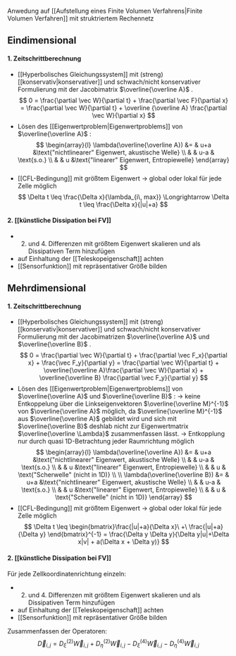 Anwedung auf [[Aufstellung eines Finite Volumen Verfahrens|Finite Volumen Verfahren]] mit struktriertem Rechennetz

## Eindimensional
#### 1. Zeitschrittberechnung
- [[Hyperbolisches Gleichungssystem]] mit (streng) [[konservativ|konservativer]] und schwach/nicht konservativer Formulierung mit der Jacobimatrix $\overline{\overline A}$ .
$$
0 = \frac{\partial \vec W}{\partial t} + \frac{\partial \vec F}{\partial x} = \frac{\partial \vec W}{\partial t} + 
\overline {\overline A} \frac{\partial \vec W}{\partial x}
$$
- Lösen des [[Eigenwertproblem|Eigenwertproblems]] von $\overline{\overline A}$ :
$$
\begin{array}{l}
	\lambda(\overline{\overline A}) &= & u+a &\text{"nichtlinearer" Eigenwert, akustische Welle} \\
	& & u-a & \text{s.o.} \\
	& & u &\text{"linearer" Eigenwert, Entropiewelle} 
\end{array}
$$
- [[CFL-Bedingung]] mit größtem Eigenwert
	-> global oder lokal für jede Zelle möglich
$$
\Delta t \leq \frac{\Delta x}{\lambda_{i\, max}} \Longrightarrow \Delta t \leq \frac{\Delta x}{|u|+a}
$$
#### 2. [[künstliche Dissipation bei FV]]
- 2. und 4. Differenzen mit größtem Eigenwert skalieren und als Dissipativen Term hinzufügen
- auf Einhaltung der [[Teleskopeigenschaft]] achten
- [[Sensorfunktion]] mit repräsentativer Größe bilden


## Mehrdimensional
#### 1. Zeitschrittberechnung
- [[Hyperbolisches Gleichungssystem]] mit (streng) [[konservativ|konservativer]] und schwach/nicht konservativer Formulierung mit der Jacobimatrizen $\overline{\overline A}$ und $\overline{\overline B}$ . 
$$
0 = \frac{\partial \vec W}{\partial t} + \frac{\partial \vec F_x}{\partial x} + \frac{\vec F_y}{\partial y} = \frac{\partial \vec W}{\partial t} + \overline{\overline A}\frac{\partial \vec W}{\partial x} + \overline{\overline B} \frac{\partial \vec F_y}{\partial y}
$$
- Lösen des [[Eigenwertproblem|Eigenwertproblems]] von $\overline{\overline A}$  und $\overline{\overline B}$ :
	-> keine Entkoppelung über die Linkseigenvektoren $\overline{\overline M}^{-1}$ von $\overline{\overline A}$ möglich, da $\overline{\overline M}^{-1}$ aus $\overline{\overline A}$ gebildet wird und sich mit $\overline{\overline B}$  deshlab nicht zur Eigenwertmatrix $\overline{\overline \Lambda}$ zusammenfassen lässt. 
	-> Entkopplung nur durch quasi 1D-Betrachtung jeder Raumrichtung möglich
$$
\begin{array}{l}
	\lambda(\overline{\overline A}) &= & u+a &\text{"nichtlinearer" Eigenwert, akustische Welle} \\
	& & u-a & \text{s.o.} \\
	& & u &\text{"linearer" Eigenwert, Entropiewelle} \\
	& & u & \text{"Scherwelle" (nicht in 1D)} \\
	\\
	\lambda(\overline{\overline B}) &= & u+a &\text{"nichtlinearer" Eigenwert, akustische Welle} \\
	& & u-a & \text{s.o.} \\
	& & u &\text{"linearer" Eigenwert, Entropiewelle} \\
	& & u & \text{"Scherwelle" (nicht in 1D)}
\end{array}
$$
- [[CFL-Bedingung]] mit größtem Eigenwert
 -> global oder lokal für jede Zelle möglich
$$
\Delta t \leq \begin{bmatrix}\frac{|u|+a}{\Delta x}\  +\ \frac{|u|+a}{\Delta y} \end{bmatrix}^{-1} = \frac{\Delta y \Delta y}{\Delta y|u|+\Delta x|v| + a(\Delta x + \Delta y)}
$$
#### 2. [[künstliche Dissipation bei FV]]
Für jede Zellkoordinatenrichtung einzeln:
- 2. und 4. Differenzen mit größtem Eigenwert skalieren und als Dissipativen Term hinzufügen
- auf Einhaltung der [[Teleskopeigenschaft]] achten
- [[Sensorfunktion]] mit repräsentativer Größe bilden

Zusammenfassen der Operatoren:
$$
\vec D_{i,j} = D_{\xi}^{(2)}\vec W_{i,j}\ +\ D_{\eta}^{(2)}\vec W_{i,j}\ -\ D_{\xi}^{(4)}\vec W_{i,j}\ -\ D_{\eta}^{(4)}\vec W_{i,j}
$$
